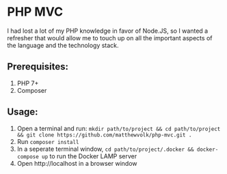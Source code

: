# PHP MVC
I had lost a lot of my PHP knowledge in favor of Node.JS, so I wanted a refresher that would allow me to touch up on all the important aspects of the language and the technology stack. 

## Prerequisites:
1. PHP 7+
2. Composer

## Usage:
1. Open a terminal and run: `mkdir path/to/project && cd path/to/project && git clone https://github.com/matthewvolk/php-mvc.git .`
2. Run `composer install`
3. In a seperate terminal window, `cd path/to/project/.docker && docker-compose up` to run the Docker LAMP server
4. Open http://localhost in a browser window